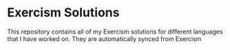 # Exercism Solutions

This repository contains all of my Exercism solutions for different languages that I have worked on. They are automatically synced from Exercism
